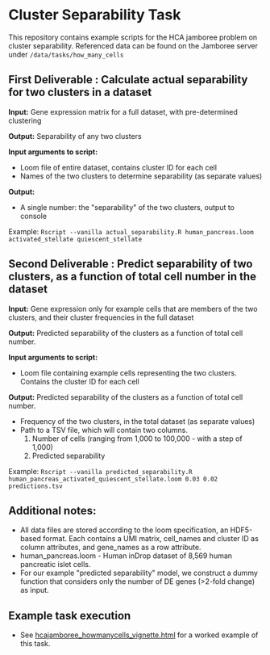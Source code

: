 # Cluster Separability Task

This repository contains example scripts for the HCA jamboree problem on cluster separability. Referenced data can be found on the Jamboree server under `/data/tasks/how_many_cells`

## First Deliverable : Calculate actual separability for two clusters in a dataset

**Input:** Gene expression matrix for a full dataset, with pre-determined clustering

**Output:** Separability of any two clusters

**Input arguments to script:**

* Loom file of entire dataset, contains cluster ID for each cell
* Names of the two clusters to determine separability (as separate values)

**Output:**

* A single number: the "separability" of the two clusters, output to console

Example: `Rscript --vanilla actual_separability.R human_pancreas.loom activated_stellate quiescent_stellate`


## Second Deliverable : Predict separability of two clusters, as a function of total cell number in the dataset

**Input:** Gene expression only for example cells that are members of the two clusters, and their cluster frequencies in the full dataset

**Output:** Predicted separability of the clusters as a function of total cell number.

**Input arguments to script:**

* Loom file containing example cells representing the two clusters. Contains the cluster ID for each cell

**Output:** Predicted separability of the clusters as a function of total cell number.
  
* Frequency of the two clusters, in the total dataset (as separate values)
* Path to a TSV file, which will contain two columns.
  1. Number of cells (ranging from 1,000 to 100,000 - with a step of 1,000)
  2. Predicted separability

Example: `Rscript --vanilla predicted_separability.R human_pancreas_activated_quiescent_stellate.loom 0.03 0.02 predictions.tsv`

## Additional notes:

* All data files are stored according to the loom specification, an HDF5-based format. Each contains a UMI matrix, cell_names and cluster ID as column attributes, and gene_names as a row attribute.
* human_pancreas.loom - Human inDrop dataset of 8,569 human pancreatic islet cells.
* For our example "predicted separability" model, we construct a dummy function that considers only the number of DE genes (>2-fold change) as input.

## Example task execution

* See [hcajamboree_howmanycells_vignette.html](https://cdn.rawgit.com/HumanCellAtlas/hca-jamboree-how-many-cells/ajc-upload/hcajamboree_howmanycells_vignette.html) for a worked example of this task. 
